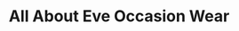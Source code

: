---
title: "All About Eve Occasion Wear"
url: /newport/all-about-eve-occasion-wear/
shop: Kleidung
---